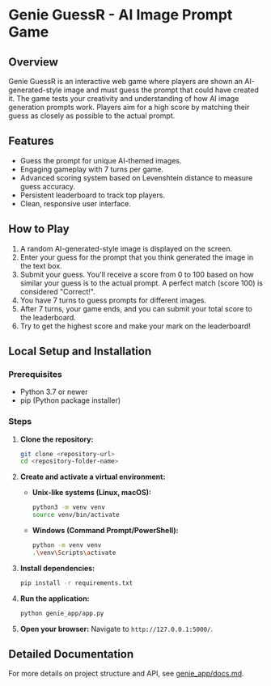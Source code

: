 # Genie GuessR - AI Image Prompt Game

## Overview
Genie GuessR is an interactive web game where players are shown an AI-generated-style image and must guess the prompt that could have created it. The game tests your creativity and understanding of how AI image generation prompts work. Players aim for a high score by matching their guess as closely as possible to the actual prompt.

## Features
*   Guess the prompt for unique AI-themed images.
*   Engaging gameplay with 7 turns per game.
*   Advanced scoring system based on Levenshtein distance to measure guess accuracy.
*   Persistent leaderboard to track top players.
*   Clean, responsive user interface.

## How to Play
1.  A random AI-generated-style image is displayed on the screen.
2.  Enter your guess for the prompt that you think generated the image in the text box.
3.  Submit your guess. You'll receive a score from 0 to 100 based on how similar your guess is to the actual prompt. A perfect match (score 100) is considered "Correct!".
4.  You have 7 turns to guess prompts for different images.
5.  After 7 turns, your game ends, and you can submit your total score to the leaderboard.
6.  Try to get the highest score and make your mark on the leaderboard!

## Local Setup and Installation

### Prerequisites
*   Python 3.7 or newer
*   pip (Python package installer)

### Steps
1.  **Clone the repository:**
    ```bash
    git clone <repository-url>
    cd <repository-folder-name>
    ```

2.  **Create and activate a virtual environment:**

    *   **Unix-like systems (Linux, macOS):**
        ```bash
        python3 -m venv venv
        source venv/bin/activate
        ```

    *   **Windows (Command Prompt/PowerShell):**
        ```bash
        python -m venv venv
        .\venv\Scripts\activate
        ```

3.  **Install dependencies:**
    ```bash
    pip install -r requirements.txt
    ```

4.  **Run the application:**
    ```bash
    python genie_app/app.py
    ```

5.  **Open your browser:**
    Navigate to `http://127.0.0.1:5000/`.

## Detailed Documentation
For more details on project structure and API, see [genie_app/docs.md](genie_app/docs.md).
